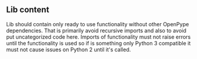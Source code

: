 ## Lib content
Lib should contain only ready to use functionality without other OpenPype
dependencies. That is primarily avoid recursive imports and also to avoid
put uncategorized code here. Imports of functionality must not raise errors
until the functionality is used so if is something only Python 3 compatible it
must not cause issues on Python 2 until it's called.
